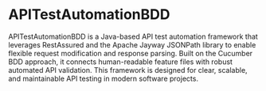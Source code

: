 # APITestAutomationBDD
APITestAutomationBDD is a Java-based API test automation framework that leverages RestAssured and the Apache Jayway JSONPath library to enable flexible request modification and response parsing. Built on the Cucumber BDD approach, it connects human-readable feature files with robust automated API validation. This framework is designed for clear, scalable, and maintainable API testing in modern software projects.
